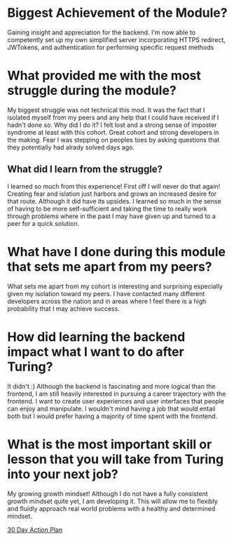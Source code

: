 # Biggest Achievement of the Module?

Gaining insight and appreciation for the backend. I'm now able to competently set up my own simplified server incorporating HTTPS redirect, JWTokens, and authentication for performing specific request methods 

# What provided me with the most struggle during the module? 

My biggest struggle was not technical this mod. It was the fact that I isolated myself from my peers and any help that I could have received if I hadn't done so. Why did I do it? I felt lost and a strong sense of imposter syndrome at least with this cohort. Great cohort and strong developers in the making. Fear I was stepping on peoples toes by asking questions that they potentially had alrady solved days ago.


## What did I learn from the struggle?

I learned so much from this experience! First off I will never do that again! Creating fear and islation just harbors and grows an increased desire for that route. Although it did have its upsides. I learned so much in the sense of having to be more self-sufficient and taking the time to really work through problems where in the past I may have given up and turned to a peer for a quick solution. 

# What have I done during this module that sets me apart from my peers?

What sets me apart from my cohort is interesting and surprising especially given my isolation toward my peers. I have contacted many different developers across the nation and in areas where I feel there is a high probability that I may achieve success.  

# How did learning the backend impact what I want to do after Turing?

It didn't :) Although the backend is fascinating and more logical than the frontend, I am still heavily interested in pursuing a career trajectory with the frontend. I want to create user experiences and user interfaces that people can enjoy and manipulate. I wouldn't mind having a job that would entail both but I would prefer having a majority of time spent with the frontend.

# What is the most important skill or lesson that you will take from Turing into your next job?

My growing growth mindset! Although I do not have a fully consistent growth mindset quite yet, I am developing it. This will allow me to flexibly and fluidly approach real world problems with a healthy and determined mindset. 

[30 Day Action Plan](https://gist.github.com/Cache123/720c245cfea42d5e9d3b6ca5c674f07a)
